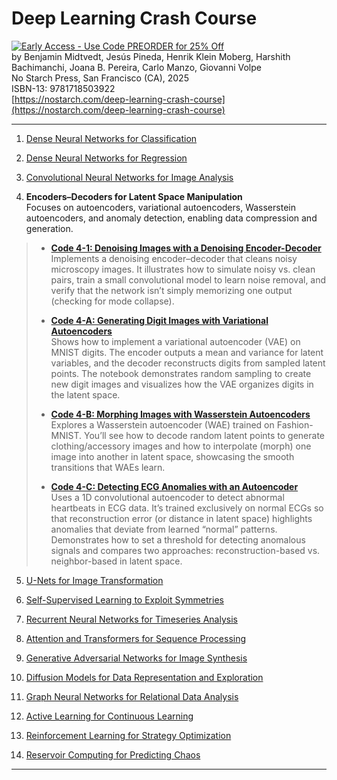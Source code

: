 # Deep Learning Crash Course

[![Early Access - Use Code PREORDER for 25% Off](https://img.shields.io/badge/Early%20Access%20Now%20Available-Use%20Code%20PREORDER%20for%2025%25%20Off-orange)](https://nostarch.com/deep-learning-crash-course)  
by Benjamin Midtvedt, Jesús Pineda, Henrik Klein Moberg, Harshith Bachimanchi, Joana B. Pereira, Carlo Manzo, Giovanni Volpe  
No Starch Press, San Francisco (CA), 2025  
ISBN-13: 9781718503922  
[https://nostarch.com/deep-learning-crash-course](https://nostarch.com/deep-learning-crash-course)

---

1. [Dense Neural Networks for Classification](https://github.com/DeepTrackAI/DeepLearningCrashCourse/tree/main/Ch01_DNN_classification)  

2. [Dense Neural Networks for Regression](https://github.com/DeepTrackAI/DeepLearningCrashCourse/tree/main/Ch02_DNN_regression)  

3. [Convolutional Neural Networks for Image Analysis](https://github.com/DeepTrackAI/DeepLearningCrashCourse/tree/main/Ch03_CNN)  

4. **Encoders–Decoders for Latent Space Manipulation**  
   Focuses on autoencoders, variational autoencoders, Wasserstein autoencoders, and anomaly detection, enabling data compression and generation.

>   - [**Code 4-1: Denoising Images with a Denoising Encoder-Decoder**]()  
>     Implements a denoising encoder–decoder that cleans noisy microscopy images. It illustrates how to simulate noisy vs. clean pairs, train a small convolutional model to learn noise removal, and verify that the network isn’t simply memorizing one output (checking for mode collapse).
>
>   - [**Code 4-A: Generating Digit Images with Variational Autoencoders**]()  
>     Shows how to implement a variational autoencoder (VAE) on MNIST digits. The encoder outputs a mean and variance for latent variables, and the decoder reconstructs digits from sampled latent points. The notebook demonstrates random sampling to create new digit images and visualizes how the VAE organizes digits in the latent space.
>
>   - [**Code 4-B: Morphing Images with Wasserstein Autoencoders**]()  
>     Explores a Wasserstein autoencoder (WAE) trained on Fashion-MNIST. You’ll see how to decode random latent points to generate clothing/accessory images and how to interpolate (morph) one image into another in latent space, showcasing the smooth transitions that WAEs learn.
>
>   - [**Code 4-C: Detecting ECG Anomalies with an Autoencoder**]()  
>     Uses a 1D convolutional autoencoder to detect abnormal heartbeats in ECG data. It’s trained exclusively on normal ECGs so that reconstruction error (or distance in latent space) highlights anomalies that deviate from learned “normal” patterns. Demonstrates how to set a threshold for detecting anomalous signals and compares two approaches: reconstruction-based vs. neighbor-based in latent space.

5. [U-Nets for Image Transformation](https://github.com/DeepTrackAI/DeepLearningCrashCourse/tree/main/Ch05_UNet)  

6. [Self-Supervised Learning to Exploit Symmetries](https://github.com/DeepTrackAI/DeepLearningCrashCourse/tree/main/Ch06_SelfSupervised)  

7. [Recurrent Neural Networks for Timeseries Analysis](https://github.com/DeepTrackAI/DeepLearningCrashCourse/tree/main/Ch07_RNN)  

8. [Attention and Transformers for Sequence Processing](https://github.com/DeepTrackAI/DeepLearningCrashCourse/tree/main/Ch08_Attention)  

9. [Generative Adversarial Networks for Image Synthesis](https://github.com/DeepTrackAI/DeepLearningCrashCourse/tree/main/Ch09_GAN)  

10. [Diffusion Models for Data Representation and Exploration](https://github.com/DeepTrackAI/DeepLearningCrashCourse/tree/main/Ch10_Diffusion)  

11. [Graph Neural Networks for Relational Data Analysis](https://github.com/DeepTrackAI/DeepLearningCrashCourse/tree/main/Ch11_GNN)  

12. [Active Learning for Continuous Learning](https://github.com/DeepTrackAI/DeepLearningCrashCourse/tree/main/Ch12_AL)  

13. [Reinforcement Learning for Strategy Optimization](https://github.com/DeepTrackAI/DeepLearningCrashCourse/tree/main/Ch13_RL)  

14. [Reservoir Computing for Predicting Chaos](https://github.com/DeepTrackAI/DeepLearningCrashCourse/tree/main/Ch14_RC)  

---
